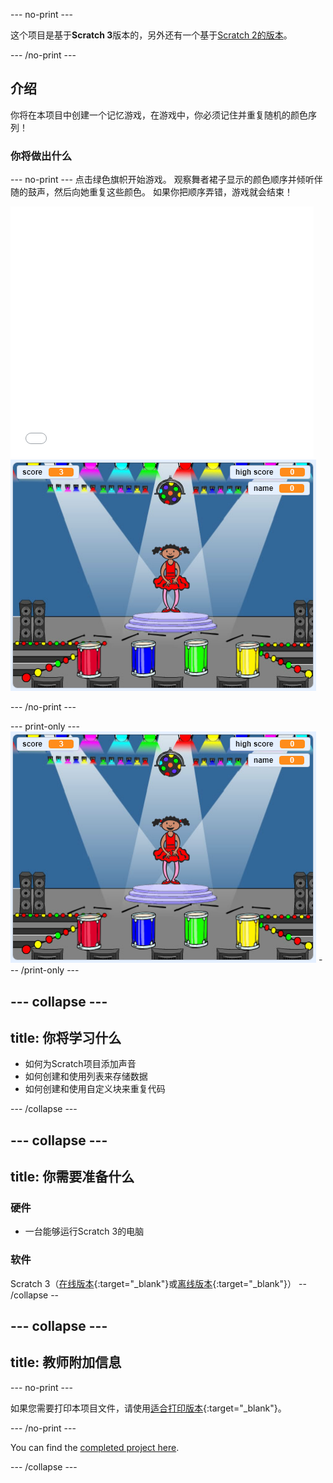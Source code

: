 \--- no-print \---

这个项目是基于**Scratch 3**版本的，另外还有一个基于[Scratch 2的版本](https://projects.raspberrypi.org/en/projects/memory-scratch2)。

\--- /no-print \---

## 介绍

你将在本项目中创建一个记忆游戏，在游戏中，你必须记住并重复随机的颜色序列！

### 你将做出什么

\--- no-print \--- 点击绿色旗帜开始游戏。 观察舞者裙子显示的颜色顺序并倾听伴随的鼓声，然后向她重复这些颜色。 如果你把顺序弄错，游戏就会结束！

<div class="scratch-preview">
  <iframe allowtransparency="true" width="485" height="402" src="//scratch.mit.edu/projects/embed/284452634/?autostart=false" frameborder="0" allowfullscreen scrolling="no" mark="crwd-mark"></iframe> <img src="images/screenshot.png" />
</div>

\--- /no-print \---

\--- print-only \--- ![screenshot of finished game](images/screenshot.png) \--- /print-only \---

## \--- collapse \---

## title: 你将学习什么

+ 如何为Scratch项目添加声音
+ 如何创建和使用列表来存储数据
+ 如何创建和使用自定义块来重复代码

\--- /collapse \---

## \--- collapse \---

## title: 你需要准备什么

### 硬件

+ 一台能够运行Scratch 3的电脑

### 软件

Scratch 3（[在线版本](https://rpf.io/scratchon){:target="_blank"}或[离线版本](https://rpf.io/scratchoff){:target="_blank"}） -- /collapse --

## \--- collapse \---

## title: 教师附加信息

\--- no-print \---

如果您需要打印本项目文件，请使用[适合打印版本](https://projects.raspberrypi.org/en/projects/memory/print){:target="_blank"}。

\--- /no-print \---

You can find the [completed project here](http://rpf.io/p/en/memory-get).

\--- /collapse \---